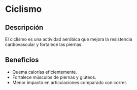 # Ciclismo

## Descripción
El ciclismo es una actividad aeróbica que mejora la resistencia cardiovascular y fortalece las piernas.

## Beneficios
- Quema calorías eficientemente.
- Fortalece músculos de piernas y glúteos.
- Menor impacto en articulaciones comparado con correr.